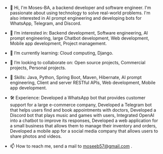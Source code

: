 - 👋 Hi, I'm Moses-BA, a backend developer and software engineer. 
      I'm passionate about using technology to solve real-world problems. 
      I'm also interested in AI prompt engineering and developing bots for WhatsApp, Telegram, and Discord.

- 👀 I’m interested in:
      Backend development,
      Software engineering,
      AI prompt engineering,
      large Chatbot development,
      Web development,
      Mobile app development,
      Project management.

- 🌱 I’m currently learning:
      Cloud computing,
      Django.

- 💞️ I’m looking to collaborate on:
      Open source projects,
      Commercial projects,
      Personal projects.

- 🎯 Skills:
      Java,
      Python,
      Spring Boot,
      Maven,
      Hibernate,
      AI prompt engineering,
      Client and server RESTful APIs,
      Web development,
      Mobile app development.

- 🛠️ Experience:
      Developed a WhatsApp bot that provides customer support for a large e-commerce company,
      Developed a Telegram bot that helps users find and book appointments with doctors,
      Developed a Discord bot that plays music and games with users,
      Integrated OpenAI into a chatbot to improve its responses,
      Developed a web application for a small business that allows them to manage their inventory and orders,
      Developed a mobile app for a social media company that allows users to share photos and videos.

- 📫 How to reach me, send a mail to moseeb57@gmail.com .

<!---
Moses-BA/Moses-BA is a ✨ special ✨ repository because its `README.md` (this file) appears on your GitHub profile.
You can click the Preview link to take a look at your changes.
--->
